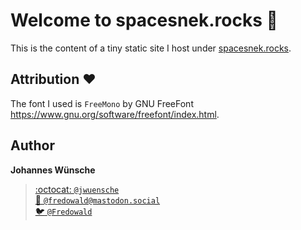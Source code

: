# Welcome to spacesnek.rocks :wave:

This is the content of a tiny static site I host under [spacesnek.rocks](http://spacesnek.rocks).


## Attribution :heart:

The font I used is `FreeMono` by GNU FreeFont https://www.gnu.org/software/freefont/index.html.

## Author

**Johannes Wünsche**

> [:octocat: `@jwuensche`](https://github.com/jwuensche)  
> [:elephant: `@fredowald@mastodon.social`](https://mastodon.social/web/accounts/843376)  
> [:bird: `@Fredowald`](https://twitter.com/fredowald)  

